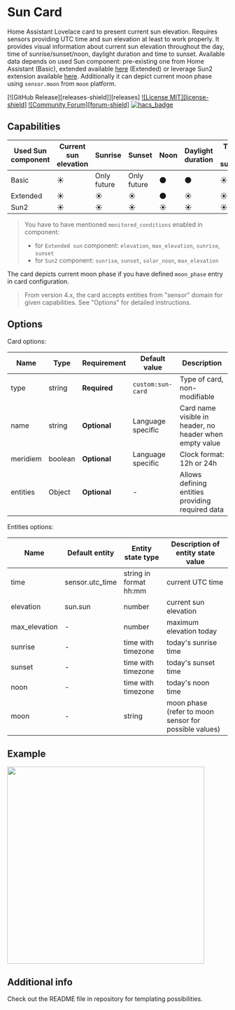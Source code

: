 # Sun Card

Home Assistant Lovelace card to present current sun elevation. Requires sensors providing UTC time and sun elevation at least to work properly.
It provides visual information about current sun elevation throughout the day, time of sunrise/sunset/noon, daylight duration and time to sunset. Available data depends on used Sun component: pre-existing one from Home Assistant (Basic), extended available [here](https://github.com/pnbruckner/homeassistant-config/blob/master/docs/sun.md) (Extended) or leverage Sun2 extension available [here](https://github.com/pnbruckner/ha-sun2). Additionally it can depict current moon phase using `sensor.moon` from `moon` platform.

[![GitHub Release][releases-shield]][releases]
[![License MIT][license-shield]](LICENSE.md)
[![Community Forum][forum-shield]](https://community.home-assistant.io/t/lovelace-sun-card/109489)
[![hacs_badge](https://img.shields.io/badge/HACS-Custom-orange.svg?style=for-the-badge)](https://github.com/custom-components/hacs)

## Capabilities

| Used Sun component | Current sun elevation | Sunrise     | Sunset      | Noon       | Daylight duration | Time to sunset |
| ------------------ | --------------------- | ----------- | ----------- | ---------- | ----------------- | -------------- |
| Basic              | :sunny:               | Only future | Only future | :new_moon: | :new_moon:        | :sunny:        |
| Extended           | :sunny:               | :sunny:     | :sunny:     | :new_moon: | :sunny:           | :sunny:        |
| Sun2               | :sunny:               | :sunny:     | :sunny:     | :sunny:    | :sunny:           | :sunny:        |

> You have to have mentioned `monitored_conditions` enabled in component:
> * for `Extended sun` component: `elevation`, `max_elevation`, `sunrise`, `sunset`
> * for `Sun2` component: `sunrise`, `sunset`, `solar_noon`, `max_elevation`

The card depicts current moon phase if you have defined `moon_phase` entry in card configuration.

> From version 4.x, the card accepts entities from "sensor" domain for given capabilities. See "Options" for detailed instructions.

## Options

Card options:

| Name     | Type    | Requirement  | Default value     | Description                                              |
| -------- | ------- | ------------ | ----------------- | -------------------------------------------------------- |
| type     | string  | **Required** | `custom:sun-card` | Type of card, non-modifiable                             |
| name     | string  | **Optional** | Language specific | Card name visible in header, no header when empty value  |
| meridiem | boolean | **Optional** | Language specific | Clock format: 12h or 24h                                 |
| entities | Object  | **Optional** | -                 | Allows defining entities providing required data         |

Entities options:

| Name          | Default entity  | Entity state type      | Description of entity state value                     |
| ------------- | --------------- | ---------------------- | ----------------------------------------------------- |
| time          | sensor.utc_time | string in format hh:mm | current UTC time                                      |
| elevation     | sun.sun         | number                 | current sun elevation                                 |
| max_elevation | -               | number                 | maximum elevation today                               |
| sunrise       | -               | time with timezone     | today's sunrise time                                  |
| sunset        | -               | time with timezone     | today's sunset time                                   |
| noon          | -               | time with timezone     | today's noon time                                     |
| moon          | -               | string                 | moon phase (refer to moon sensor for possible values) |

## Example

<img src="https://raw.githubusercontent.com/mishaaq/sun-card/master/images/showcase.png" width="450px"/>

## Additional info

Check out the README file in repository for templating possibilities.
